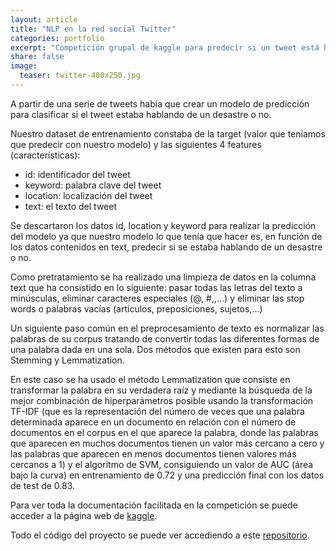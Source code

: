 ```yaml
---
layout: article
title: "NLP en la red social Twitter"
categories: portfolio
excerpt: "Competición grupal de kaggle para predecir si un tweet está hablando de un desastre o no"
share: false
image:
  teaser: twitter-400x250.jpg
---
```


A partir de una serie de tweets había que crear un modelo de predicción para clasificar si el tweet estaba hablando de un desastre o no. 

Nuestro dataset de entrenamiento constaba de la target (valor que teníamos que predecir con nuestro modelo) y las siguientes 4 features (características):

- id: identificador del tweet 
- keyword: palabra clave del tweet 
- location: localización del tweet 
- text: el texto del tweet 

Se descartaron los datos id, location y keyword para realizar la predicción del modelo ya que nuestro modelo lo que tenía que hacer es, en función de los datos contenidos en text, predecir si se estaba hablando de un desastre o no.

Como pretratamiento se ha realizado una limpieza de datos en la columna text que ha consistido en lo siguiente: pasar todas las letras del texto a minúsculas,
eliminar caracteres especiales (@, #,\,...) y eliminar las stop words o palabras vacías (artículos, preposiciones, sujetos,...)

Un siguiente paso común en el preprocesamiento de texto es normalizar las palabras de su corpus tratando de convertir todas las diferentes formas de una palabra dada en una sola. Dos métodos que existen para esto son Stemming y Lemmatization.

En este caso se ha usado el método Lemmatization que consiste en transformar la palabra en su verdadera raíz y mediante la búsqueda de la mejor combinación de hiperparámetros posible usando la transformación TF-IDF (que es la representación del número de veces que una palabra determinada aparece en un documento en relación con el número de documentos en el corpus en el que aparece la palabra, donde las palabras que aparecen en muchos documentos tienen un valor más cercano a cero y las palabras que aparecen en menos documentos tienen valores más cercanos a 1) y el algoritmo de SVM, consiguiendo un valor de AUC (área bajo la curva) en entrenamiento de 0.72 y una predicción final con los datos de test de 0.83.

Para ver toda la documentación facilitada en la competición se puede acceder a la página web de [kaggle](https://www.kaggle.com/c/the-bridge-nlp/overview).

Todo el código del proyecto se puede ver accediendo a este [repositorio](https://github.com/sonimik13/NLP-en-la-red-social-Twitter).
